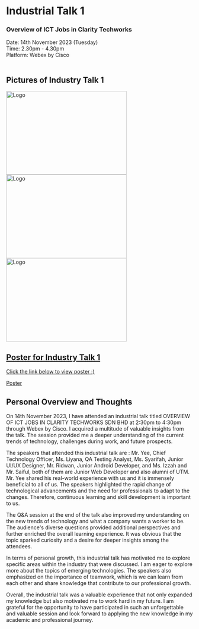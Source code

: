 # Industrial Talk 1 

<h3>Overview of ICT Jobs in Clarity Techworks</h3> 
Date: 14th November 2023 (Tuesday)</br>
Time: 2.30pm - 4.30pm</br>
Platform: Webex by Cisco</br>

<br />
<h2> Pictures of Industry Talk 1</h2>
  <a href="image of industrytalkpic1">
     <img src="https://github.com/xinydd/IndustrialTalk/assets/147911566/a994fd5d-93cd-4831-9766-8dfd79441f56"alt="Logo" width="325" height="225">
     <img src="https://github.com/xinydd/IndustrialTalk/assets/147911566/18fd898b-cc31-4790-bc07-4fd35e269e24"alt="Logo" width="325" height="225">
     <img src="https://github.com/xinydd/IndustrialTalk/assets/147911566/0a4c4cae-39b7-4e0d-b6e4-f0b330c357a9"alt="Logo" width="325" height="225">
<h2>Poster for Industry Talk 1</h2>
 Click the link below to view poster :)
    
  <a href = "https://drive.google.com/file/d/1KbBbEwNQyAxkjxuRTxllJLGKHqMQitjU/view?usp=drive_link">Poster</a>
  
<h2>Personal Overview and Thoughts</h2>
    
  On 14th November 2023, I have attended an industrial talk titled OVERVIEW OF ICT JOBS IN CLARITY TECHWORKS SDN BHD at 2:30pm to 4:30pm through Webex by Cisco. I acquired a multitude of valuable insights from the talk. The session provided me a deeper understanding of the current trends of technology, challenges during work, and future prospects.

The speakers that attended this industrial talk are : Mr. Yee, Chief Technology Officer, Ms. Liyana, QA Testing Analyst, Ms. Syarifah, Junior UI/UX Designer, Mr. Ridwan, Junior Android Developer, and Ms. Izzah and Mr. Saiful, both of them are Junior Web Developer and also alumni of UTM. Mr. Yee shared his real-world experience with us and it is immensely beneficial to all of us. The speakers highlighted the rapid change of technological advancements and the need for professionals to adapt to the changes. Therefore, continuous learning and skill development is important to us.

The Q&A session at the end of the talk also improved my understanding on the new trends of technology and what a company wants a worker to be. The audience's diverse questions provided additional perspectives and further enriched the overall learning experience. It was obvious that the topic sparked curiosity and a desire for deeper insights among the attendees.

In terms of personal growth, this industrial talk has motivated me to explore specific areas within the industry that were discussed. I am eager to explore more about the topics of emerging technologies. The speakers also emphasized on the importance of teamwork, which is we can learn from each other and share knowledge that contribute to our professional growth.

Overall, the industrial talk was a valuable experience that not only expanded my knowledge but also motivated me to work hard in my future. I am grateful for the opportunity to have participated in such an unforgettable and valuable session and look forward to applying the new knowledge in my academic and professional journey.
